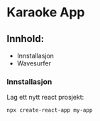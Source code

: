 # Karaoke App

## Innhold:


* Innstallasjon
* Wavesurfer

### Innstallasjon
Lag ett nytt react prosjekt:
```shell
npx create-react-app my-app
```

